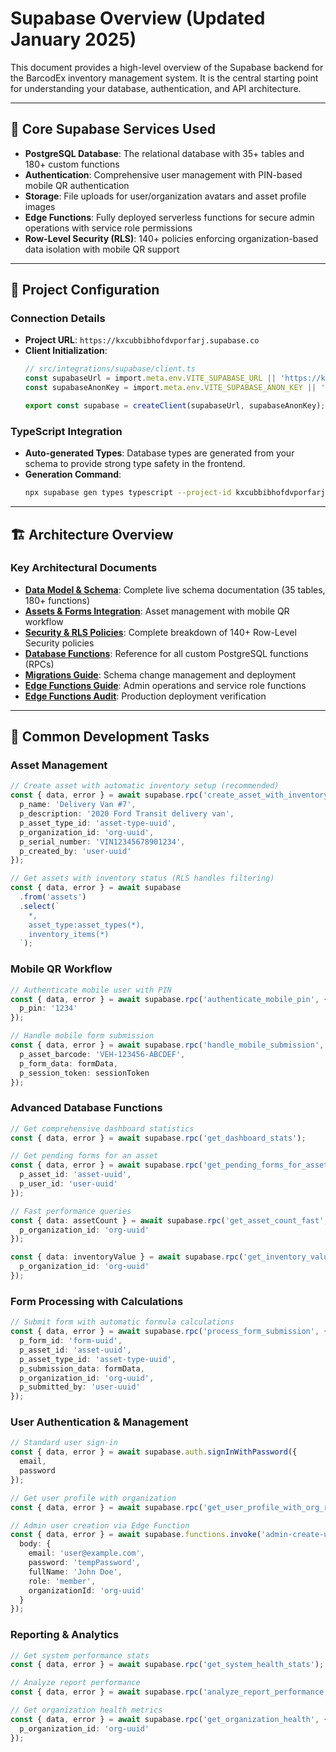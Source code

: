 # Supabase Overview (Updated January 2025)

This document provides a high-level overview of the Supabase backend for the BarcodEx inventory management system. It is the central starting point for understanding your database, authentication, and API architecture.

---

## 🎯 **Core Supabase Services Used**

-   **PostgreSQL Database**: The relational database with 35+ tables and 180+ custom functions
-   **Authentication**: Comprehensive user management with PIN-based mobile QR authentication  
-   **Storage**: File uploads for user/organization avatars and asset profile images
-   **Edge Functions**: Fully deployed serverless functions for secure admin operations with service role permissions
-   **Row-Level Security (RLS)**: 140+ policies enforcing organization-based data isolation with mobile QR support

---

## 🔑 **Project Configuration**

### **Connection Details**
-   **Project URL**: `https://kxcubbibhofdvporfarj.supabase.co`
-   **Client Initialization**:
    ```typescript
    // src/integrations/supabase/client.ts
    const supabaseUrl = import.meta.env.VITE_SUPABASE_URL || 'https://kxcubbibhofdvporfarj.supabase.co';
    const supabaseAnonKey = import.meta.env.VITE_SUPABASE_ANON_KEY || 'your_anon_key'; // Replace with your actual anon key

    export const supabase = createClient(supabaseUrl, supabaseAnonKey);
    ```

### **TypeScript Integration**
-   **Auto-generated Types**: Database types are generated from your schema to provide strong type safety in the frontend.
-   **Generation Command**:
    ```bash
    npx supabase gen types typescript --project-id kxcubbibhofdvporfarj > src/types/database.types.ts
    ```

---

## 🏗️ **Architecture Overview**

### **Key Architectural Documents**
-   **[Data Model & Schema](../supabase/docs/data-model.md)**: Complete live schema documentation (35 tables, 180+ functions)
-   **[Assets & Forms Integration](../supabase/docs/assets-and-forms.md)**: Asset management with mobile QR workflow
-   **[Security & RLS Policies](./SUPABASE-SECURITY.md)**: Complete breakdown of 140+ Row-Level Security policies
-   **[Database Functions](./SUPABASE-DATABASE-FUNCTIONS.md)**: Reference for all custom PostgreSQL functions (RPCs)
-   **[Migrations Guide](./SUPABASE-MIGRATIONS-GUIDE.md)**: Schema change management and deployment
-   **[Edge Functions Guide](../MASTERKEY-EDGE-FUNCTIONS.md)**: Admin operations and service role functions
-   **[Edge Functions Audit](../EDGE_FUNCTIONS_AUDIT.md)**: Production deployment verification

---

## 🚀 **Common Development Tasks**

### **Asset Management**
```typescript
// Create asset with automatic inventory setup (recommended)
const { data, error } = await supabase.rpc('create_asset_with_inventory', {
  p_name: 'Delivery Van #7',
  p_description: '2020 Ford Transit delivery van',
  p_asset_type_id: 'asset-type-uuid',
  p_organization_id: 'org-uuid',
  p_serial_number: 'VIN12345678901234',
  p_created_by: 'user-uuid'
});

// Get assets with inventory status (RLS handles filtering)
const { data, error } = await supabase
  .from('assets')
  .select(`
    *,
    asset_type:asset_types(*),
    inventory_items(*)
  `);
```

### **Mobile QR Workflow**
```typescript
// Authenticate mobile user with PIN
const { data, error } = await supabase.rpc('authenticate_mobile_pin', {
  p_pin: '1234'
});

// Handle mobile form submission
const { data, error } = await supabase.rpc('handle_mobile_submission', {
  p_asset_barcode: 'VEH-123456-ABCDEF',
  p_form_data: formData,
  p_session_token: sessionToken
});
```

### **Advanced Database Functions**
```typescript
// Get comprehensive dashboard statistics
const { data, error } = await supabase.rpc('get_dashboard_stats');

// Get pending forms for an asset
const { data, error } = await supabase.rpc('get_pending_forms_for_asset', {
  p_asset_id: 'asset-uuid',
  p_user_id: 'user-uuid'
});

// Fast performance queries
const { data: assetCount } = await supabase.rpc('get_asset_count_fast', {
  p_organization_id: 'org-uuid'
});

const { data: inventoryValue } = await supabase.rpc('get_inventory_value_fast', {
  p_organization_id: 'org-uuid'
});
```

### **Form Processing with Calculations**
```typescript
// Submit form with automatic formula calculations
const { data, error } = await supabase.rpc('process_form_submission', {
  p_form_id: 'form-uuid',
  p_asset_id: 'asset-uuid',
  p_asset_type_id: 'asset-type-uuid',
  p_submission_data: formData,
  p_organization_id: 'org-uuid',
  p_submitted_by: 'user-uuid'
});
```

### **User Authentication & Management**
```typescript
// Standard user sign-in
const { data, error } = await supabase.auth.signInWithPassword({ 
  email, 
  password 
});

// Get user profile with organization
const { data, error } = await supabase.rpc('get_user_profile_with_org_robust');

// Admin user creation via Edge Function
const { data, error } = await supabase.functions.invoke('admin-create-user', {
  body: {
    email: 'user@example.com',
    password: 'tempPassword',
    fullName: 'John Doe',
    role: 'member',
    organizationId: 'org-uuid'
  }
});
```

### **Reporting & Analytics**
```typescript
// Get system performance stats
const { data, error } = await supabase.rpc('get_system_health_stats');

// Analyze report performance
const { data, error } = await supabase.rpc('analyze_report_performance');

// Get organization health metrics
const { data, error } = await supabase.rpc('get_organization_health', {
  p_organization_id: 'org-uuid'
});
```